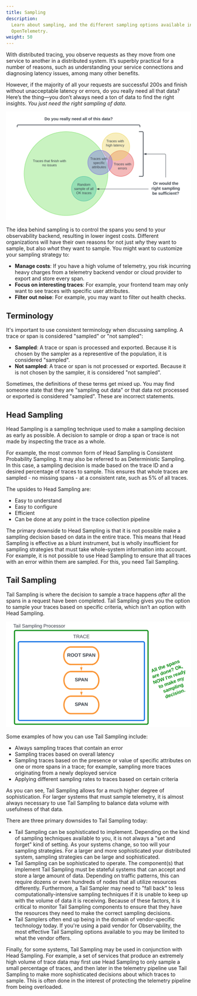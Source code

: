 ```yaml
---
title: Sampling
description:
  Learn about sampling, and the different sampling options available in
  OpenTelemetry.
weight: 50
---
```


With distributed tracing, you observe requests as they move from one service to
another in a distributed system. It’s superbly practical for a number of
reasons, such as understanding your service connections and diagnosing latency
issues, among many other benefits.

However, if the majority of all your requests are successful 200s and finish
without unacceptable latency or errors, do you really need all that data? Here’s
the thing—you don’t always need a ton of data to find the right insights. _You
just need the right sampling of data._

![Illustration shows that not all data needs to be traced, and that a sample of data is sufficient.](traces_venn_diagram.png)

The idea behind sampling is to control the spans you send to your observability
backend, resulting in lower ingest costs. Different organizations will have
their own reasons for not just _why_ they want to sample, but also _what_ they
want to sample. You might want to customize your sampling strategy to:

- **Manage costs**: If you have a high volume of telemetry, you risk incurring
  heavy charges from a telemetry backend vendor or cloud provider to export and
  store every span.
- **Focus on interesting traces**: For example, your frontend team may only want
  to see traces with specific user attributes.
- **Filter out noise**: For example, you may want to filter out health checks.

## Terminology

It's important to use consistent terminology when discussing sampling. A trace
or span is considered "sampled" or "not sampled":

- **Sampled**: A trace or span is processed and exported. Because it is chosen
  by the sampler as a representive of the population, it is considered
  "sampled".
- **Not sampled**: A trace or span is not processed or exported. Because it is
  not chosen by the sampler, it is considered "not sampled".

Sometimes, the definitions of these terms get mixed up. You may find someone
state that they are "sampling out data" or that data not processed or exported
is considered "sampled". These are incorrect statements.

## Head Sampling

Head Sampling is a sampling technique used to make a sampling decision as early
as possible. A decision to sample or drop a span or trace is not made by
inspecting the trace as a whole.

For example, the most common form of Head Sampling is Consistent Probability
Sampling. It may also be referred to as Deterministic Sampling. In this case, a
sampling decision is made based on the trace ID and a desired percentage of
traces to sample. This ensures that whole traces are sampled - no missing
spans - at a consistent rate, such as 5% of all traces.

The upsides to Head Sampling are:

- Easy to understand
- Easy to configure
- Efficient
- Can be done at any point in the trace collection pipeline

The primary downside to Head Sampling is that it is not possible make a sampling
decision based on data in the entire trace. This means that Head Sampling is
effective as a blunt instrument, but is wholly insufficient for sampling
strategies that must take whole-system information into account. For example, it
is not possible to use Head Sampling to ensure that all traces with an error
within them are sampled. For this, you need Tail Sampling.

## Tail Sampling

Tail Sampling is where the decision to sample a trace happens _after_ all the
spans in a request have been completed. Tail Sampling gives you the option to
sample your traces based on specific criteria, which isn’t an option with Head
Sampling.

![Illustration shows how spans originate from a root span. After the spans are complete, the tail sampling processor makes a sampling decision.](tail_sampling_process.png)

Some examples of how you can use Tail Sampling include:

- Always sampling traces that contain an error
- Sampling traces based on overall latency
- Sampling traces based on the presence or value of specific attributes on one
  or more spans in a trace; for example, sampling more traces originating from a newly deployed service
- Applying different sampling rates to traces based on certain criteria

As you can see, Tail Sampling allows for a much higher degree of sophistication.
For larger systems that must sample telemetry, it is almost always necessary to
use Tail Sampling to balance data volume with usefulness of that data.

There are three primary downsides to Tail Sampling today:

- Tail Sampling can be sophisticated to implement. Depending on the kind of
  sampling techniques available to you, it is not always a "set and forget" kind
  of setting. As your systems change, so too will your sampling strategies. For
  a larger and more sophisticated your distributed system, sampling strategies
  can be large and sophisticated.
- Tail Sampling can be sophisticated to operate. The component(s) that implement
  Tail Sampling must be stateful systems that can accept and store a large
  amount of data. Depending on traffic patterns, this can require dozens or even
  hundreds of nodes that all utilize resources differently. Furthermore, a Tail
  Sampler may need to "fall back" to less computationally-intensive sampling
  techniques if it is unable to keep up with the volume of data it is receiving.
  Because of these factors, it is critical to monitor Tail Sampling components
  to ensure that they have the resources they need to make the correct sampling
  decisions.
- Tail Samplers often end up being in the domain of vendor-specific technology
  today. If you're using a paid vendor for Observability, the most effective
  Tail Sampling options available to you may be limited to what the vendor
  offers.

Finally, for some systems, Tail Sampling may be used in conjunction with Head
Sampling. For example, a set of services that produce an extremely high volume
of trace data may first use Head Sampling to only sample a small percentage of
traces, and then later in the telemetry pipeline use Tail Sampling to make more
sophisticated decisions about which traces to sample. This is often done in the
interest of protecting the telemetry pipeline from being overloaded.
